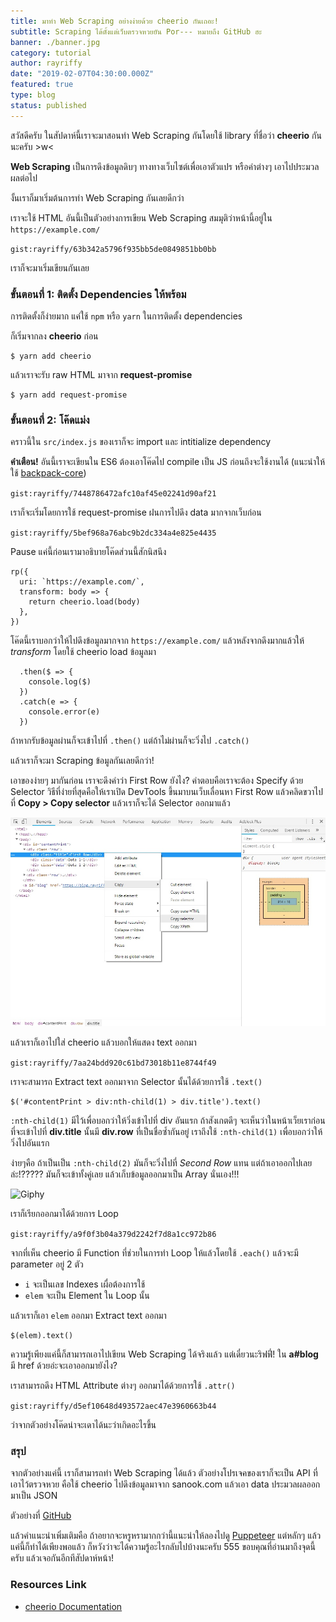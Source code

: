 ```yaml
---
title: มาทำ Web Scraping อย่างง่ายด้วย cheerio กันเถอะ!
subtitle: Scraping ได้ตั้งแต่เว็บตรวจหวยยัน Por--- หมายถึง GitHub ฮะ
banner: ./banner.jpg
category: tutorial
author: rayriffy
date: "2019-02-07T04:30:00.000Z"
featured: true
type: blog
status: published
---
```


สวัสดีครับ ในสัปดาห์นี้เราจะมาสอนทำ Web Scraping กันโดยใช้ library ที่ชื่อว่า **cheerio** กันนะครับ >w<

**Web Scraping** เป็นการดึงข้อมูลดิบๆ ทางทางเว็บไซต์เพื่อเอาตัวแปร หรือค่าต่างๆ เอาไปประมวลผลต่อไป

งั้นเราก็มาเริ่มต้นการทำ Web Scraping กันเลยดีกว่า

เราจะใช้ HTML อันนี้เป็นตัวอย่างการเขียน Web Scraping สมมุติว่าหน้านี้อยู่ใน `https://example.com/`

`gist:rayriffy/63b342a5796f935bb5de0849851bb0bb`

เราก็จะมาเริ่มเขียนกันเลย

### ขั้นตอนที่ 1: ติดตั้ง Dependencies ให้พร้อม

การติดตั้งก็ง่ายมาก แค่ใช้ `npm` หรือ `yarn` ในการติดตั้ง dependencies

ก็เริ่มจากลง **cheerio** ก่อน

```
$ yarn add cheerio
```

แล้วเราจะรับ raw HTML มาจาก **request-promise**

```
$ yarn add request-promise
```

### ขั้นตอนที่ 2: โค๊ดแม่ง

คราวนี้ใน `src/index.js` ของเราก็จะ import และ intitialize dependency

**คำเตือน!** อันนี้เราจะเขียนใน ES6 ต้องเอาโค๊ดไป compile เป็น JS ก่อนถึงจะใช้งานได้ (แนะนำให้ใช้ [backpack-core](https://github.com/jaredpalmer/backpack))

`gist:rayriffy/7448786472afc10af45e02241d90af21`

เราก็จะเริ่มโดยการใช้ request-promise ฝนการไปดึง data มากจากเว็บก่อน

`gist:rayriffy/5bef968a76abc9b2dc334a4e825e4435`

Pause แค่นี้ก่อนเรามาอธิบายโค๊ดส่วนนี้สักนิสนึง

```
rp({
  uri: `https://example.com/`,
  transform: body => {
    return cheerio.load(body)
  },
})
```

โค๊ดนี้เราบอกว่าให้ไปดึงข้อมูลมากจาก `https://example.com/` แล้วหลังจากดึงมากแล้วให้ *transform* โดยใช้ cheerio load ข้อมูลมา

```
  .then($ => {
    console.log($)
  })
  .catch(e => {
    console.error(e)
  })
```

ถ้าหากรับข้อมูลผ่านก็จะเข้าไปที่ `.then()` แต่ถ้าไม่ผ่านก็จะวิ่งไป `.catch()`

แล้วเราก็จะมา Scraping ข้อมูลกันเลยดีกว่า! 

เอาของง่ายๆ มากันก่อน เราจะดึงคำว่า First Row ยังไง? คำตอบคือเราจะต้อง Specify ด้วย Selector วิธีที่ง่ายที่สุดคือให้เราเปิด DevTools ขึ้นมาบนเว็บเลื่อนหา First Row แล้วคลิดขวาไปที่ **Copy > Copy selector** แล้วเราก็จะได้ Selector ออกมาแล้ว

![DevTools](./4yHLEB67.jpg)

แล้วเราก็เอาไปใส่ cheerio แล้วบอกให้แสดง text ออกมา

`gist:rayriffy/7aa24bdd920c61bd73018b11e8744f49`

เราจะสามารถ Extract text ออกมาจาก Selector นั้นได้ด้วยการใช้ `.text()`

```
$('#contentPrint > div:nth-child(1) > div.title').text()
```

`:nth-child(1)` มีไว้เพื่อบอกว่าให้วิ่งเข้าไปที่ div อันแรก ถ้าสังเกตดีๆ จะเห็นว่าในหน้าเว็ยเราก่อนที่จะเข้าไปที่ **div.title** นั้นมี **div.row** ที่เป็นชื่อซ้ำกันอยู่ เราถึงใช้ `:nth-child(1)` เพื่อบอกว่าให้วิ่งไปอันแรก

ง่ายๆคือ ถ้าเป็นเป็น `:nth-child(2)` มันก็จะวิ่งไปที่ *Second Row* แทน แต่ถ้าเอาออกไปเลยล่ะ!????? มันก็จะเข้าทั้งคู่เลย แล้วเก็บข้อมูลออกมาเป็น Array นั่นเอง!!!

![Giphy](https://media.giphy.com/media/Zvgb12U8GNjvq/giphy.gif)

เราก็เรียกออกมาได้ด้วยการ Loop

`gist:rayriffy/a9f0f3b04a379d2242f7d8a1cc972b86`

จากที่เห็น cheerio มี Function ที่ช่วยในการทำ Loop ให้แล้วโดยใช้ `.each()` แล้วจะมี parameter อยู่ 2 ตัว

- `i` จะเป็นเลข Indexes เผื่อต้องการใช้
- `elem` จะเป็น Element ใน Loop นั้น

แล้วเราก็เอา `elem` ออกมา Extract text ออกมา

```
$(elem).text()
```

ความรู้เพียงแค่นี้ก็สามารถเอาไปเขียน Web Scraping ได้จริงแล้ว แต่เดี๋ยวนะริฟฟี่! ใน **a#blog** มี href ด้วยอ่ะจะเอาออกมายังไง?

เราสามารถดึง HTML Attribute ต่างๆ ออกมาได้ด้วยการใช้ `.attr()`

`gist:rayriffy/d5ef10648d493572aec47e3960663b44`

ว่าจากตัวอย่างโค๊ดน่าจะเดาได้นะว่าเกิดอะไรขึ้น

### สรุป

จากตัวอย่างแค่นี้ เราก็สามารถทำ Web Scraping ได้แล้ว ตัวอย่างโปรเจคของเราก็จะเป็น API ที่เอาไว้ตรวจหวย คือใช้ cheerio ไปดึงข้อมูลมาจาก sanook.com แล้วเอา data ประมวลผลออกมาเป็น JSON

ตัวอย่างที่ [GitHub](https://github.com/rayriffy/thai-lotto-api)

แล้วคำแนะนำเพิ่มเติมคือ ถ้าอยากจะหรูหรามากกว่านี้แนะนำให้ลองไปดู [Puppeteer](https://github.com/GoogleChrome/puppeteer) แต่หลักๆ แล้วแค่นี้ก็ทำได้เพียงพอแล้ว ก็หวังว่าจะได้ความรู้อะไรกลับไปบ้างนะครับ 555 ขอบคุณที่อ่านมาถึงจุดนี้ครับ แล้วเจอกันอีกทีสัปดาห์หน้า!

### Resources Link

- [cheerio Documentation](https://cheerio.js.org/)
